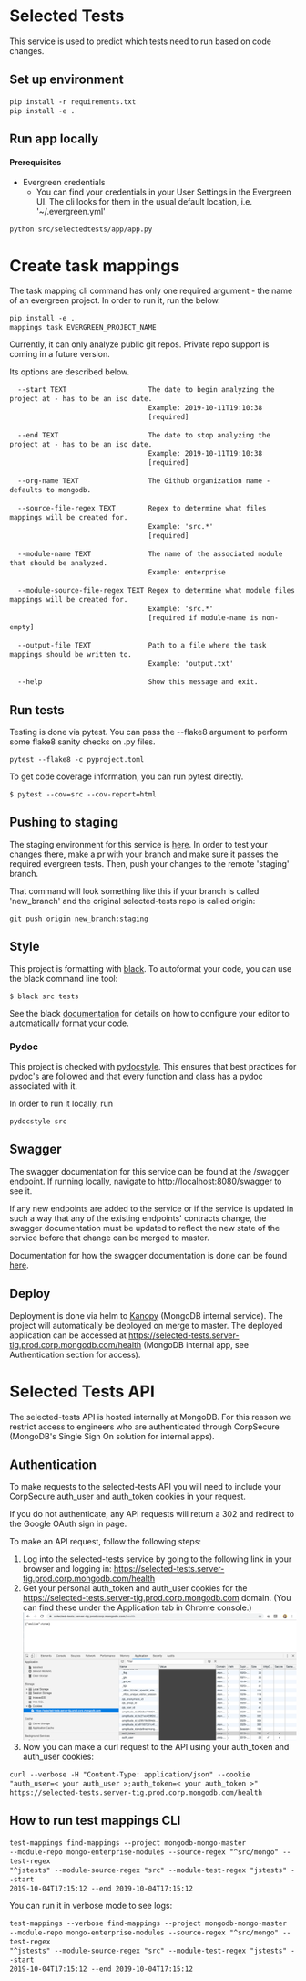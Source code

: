 # Selected Tests

This service is used to predict which tests need to run based on code changes.

## Set up environment
```
pip install -r requirements.txt
pip install -e .
```

## Run app locally

#### Prerequisites
- Evergreen credentials
  - You can find your credentials in your User Settings in the Evergreen UI. The cli looks for them
  in the usual default location, i.e. '~/.evergreen.yml'
```
python src/selectedtests/app/app.py
```

# Create task mappings
The task mapping cli command has only one required argument - the name of an evergreen project.
In order to run it, run the below.
```
pip install -e .
mappings task EVERGREEN_PROJECT_NAME
```
Currently, it can only analyze public git repos. Private repo support is coming in a future version.

Its options are described below.
```
  --start TEXT                    The date to begin analyzing the project at - has to be an iso date.
                                  Example: 2019-10-11T19:10:38
                                  [required]

  --end TEXT                      The date to stop analyzing the project at - has to be an iso date.
                                  Example: 2019-10-11T19:10:38
                                  [required]

  --org-name TEXT                 The Github organization name - defaults to mongodb.

  --source-file-regex TEXT        Regex to determine what files mappings will be created for.
                                  Example: 'src.*'
                                  [required]

  --module-name TEXT              The name of the associated module that should be analyzed.
                                  Example: enterprise

  --module-source-file-regex TEXT Regex to determine what module files mappings will be created for.
                                  Example: 'src.*'
                                  [required if module-name is non-empty]

  --output-file TEXT              Path to a file where the task mappings should be written to.
                                  Example: 'output.txt'

  --help                          Show this message and exit.

```


## Run tests
Testing is done via pytest. You can pass the --flake8 argument to perform some
flake8 sanity checks on .py files.
```
pytest --flake8 -c pyproject.toml
```

To get code coverage information, you can run pytest directly.
```
$ pytest --cov=src --cov-report=html
```

## Pushing to staging
The staging environment for this service is
[here](https://selected-tests.server-tig.staging.corp.mongodb.com). In order to test your
changes there, make a pr with your branch and make sure it passes the required evergreen tests. Then,
push your changes to the remote 'staging' branch.

That command will look something like this if your branch is called 'new_branch'
 and the original selected-tests repo is called origin:
```
git push origin new_branch:staging
```

## Style

This project is formatting with [black](https://github.com/psf/black). To autoformat your code, you
can use the black command line tool:

```
$ black src tests
```

See the black [documentation](https://github.com/psf/black#editor-integration) for details on how
to configure your editor to automatically format your code.

### Pydoc

This project is checked with [pydocstyle](https://github.com/PyCQA/pydocstyle). This ensures that best
practices for pydoc's are followed and that every function and class has a pydoc associated with it.

In order to run it locally, run
```
pydocstyle src
```

## Swagger

The swagger documentation for this service can be found at the /swagger endpoint. If running
locally, navigate to http://localhost:8080/swagger to see it.

If any new endpoints are added to the service or if the service is updated in such a way that any of
the existing endpoints' contracts change, the swagger documentation must be updated to reflect the
new state of the service before that change can be merged to master.

Documentation for how the swagger documentation is done can be found
[here](https://flask-restplus.readthedocs.io/en/stable/swagger.html).

## Deploy

Deployment is done via helm to [Kanopy](https://github.com/10gen/kanopy-docs#index) (MongoDB
internal service). The project will automatically be deployed on merge to master. The deployed
application can be accessed at
https://selected-tests.server-tig.prod.corp.mongodb.com/health (MongoDB internal
app, see Authentication section for access).

# Selected Tests API
The selected-tests API is hosted internally at MongoDB. For this reason we restrict access to
engineers who are authenticated through CorpSecure (MongoDB's Single Sign On solution for internal
apps).

## Authentication
To make requests to the selected-tests API you will need to include your CorpSecure auth_user and
auth_token cookies in your request.

If you do not authenticate, any API requests will return a 302 and redirect to the Google OAuth
sign in page.

To make an API request, follow the following steps:
1. Log into the selected-tests service by going to the following link in your
   browser and logging in:
   https://selected-tests.server-tig.prod.corp.mongodb.com/health
2. Get your personal auth_token and auth_user cookies for the
   https://selected-tests.server-tig.prod.corp.mongodb.com domain. (You can find
   these under the Application tab in Chrome console.)
![Cookies example](https://github.com/mongodb/selected-tests/blob/master/cookies_example.png "Cookies example")
3. Now you can make a curl request to the API using your auth_token and auth_user
   cookies:
 ```
 curl --verbose -H "Content-Type: application/json" --cookie
 "auth_user=< your auth_user >;auth_token=< your auth_token >"
 https://selected-tests.server-tig.prod.corp.mongodb.com/health
 ```

## How to run test mappings CLI
```
test-mappings find-mappings --project mongodb-mongo-master
--module-repo mongo-enterprise-modules --source-regex "^src/mongo" --test-regex
"^jstests" --module-source-regex "src" --module-test-regex "jstests" --start
2019-10-04T17:15:12 --end 2019-10-04T17:15:12
```
You can run it in verbose mode to see logs:
```
test-mappings --verbose find-mappings --project mongodb-mongo-master
--module-repo mongo-enterprise-modules --source-regex "^src/mongo" --test-regex
"^jstests" --module-source-regex "src" --module-test-regex "jstests" --start
2019-10-04T17:15:12 --end 2019-10-04T17:15:12
```
